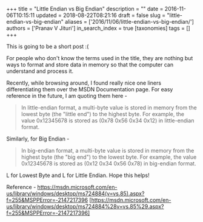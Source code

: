 +++
title = "Little Endian vs Big Endian"
description = ""
date = 2016-11-06T10:15:11
updated = 2018-08-22T08:21:16
draft = false
slug = "little-endian-vs-big-endian"
aliases = ['2016/11/06/little-endian-vs-big-endian/']
authors = ['Pranav V Jituri']
in_search_index = true
[taxonomies]
tags = []
+++


This is going to be a short post :(

For people who don't know the terms used in the title, they are nothing but ways
to format and store data in memory so that the computer can understand and
process it.

Recently, while browsing around, I found really nice one liners differentiating
them over the MSDN Documentation page. For easy reference in the future, I am
quoting them here -

> In little-endian format, a multi-byte value is stored in memory from the lowest
byte (the "little end") to the highest byte. For example, the value 0x12345678
is stored as (0x78 0x56 0x34 0x12) in little-endian format.


Similarly, for Big Endian -

> In big-endian format, a multi-byte value is stored in memory from the highest
byte (the "big end") to the lowest byte. For example, the value 0x12345678 is
stored as (0x12 0x34 0x56 0x78) in big-endian format.


L for Lowest Byte and L for Little Endian. Hope this helps!

Reference - 
https://msdn.microsoft.com/en-us/library/windows/desktop/ms724884(v=vs.85).aspx?f=255&MSPPError=-2147217396
[https://msdn.microsoft.com/en-us/library/windows/desktop/ms724884%28v=vs.85%29.aspx?f=255&MSPPError=-2147217396]